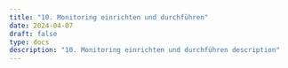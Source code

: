 ```yaml
---
title: "10. Monitoring einrichten und durchführen"
date: 2024-04-07
draft: false
type: docs
description: "10. Monitoring einrichten und durchführen description"
---
```


